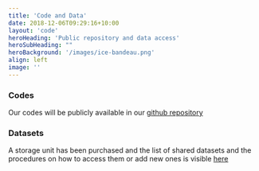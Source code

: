```yaml
---
title: 'Code and Data'
date: 2018-12-06T09:29:16+10:00
layout: 'code'
heroHeading: 'Public repository and data access'
heroSubHeading: ""
heroBackground: '/images/ice-bandeau.png'
align: left
image: ''
---
```


### Codes

Our codes will be publicly available in our [github repository](https://github.com/orgs/sasip-climate)

### Datasets

A storage unit has been purchased and the list of shared datasets and the procedures on how to access them or add new ones is visible [here](https://github.com/sasip-climate/catalog-shared-data-SASIP)

